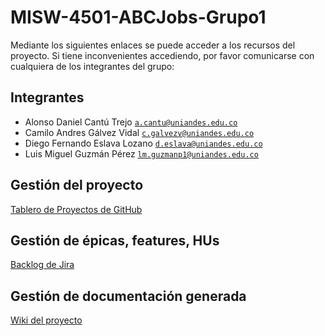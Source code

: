 # MISW-4501-ABCJobs-Grupo1

Mediante los siguientes enlaces se puede acceder a los recursos del proyecto. Si
tiene inconvenientes accediendo, por favor comunicarse con cualquiera de los
integrantes del grupo:

## Integrantes

* Alonso Daniel Cantú Trejo [`a.cantu@uniandes.edu.co`](a.cantu@uniandes.edu.co)
* Camilo Andres Gálvez
  Vidal [`c.galvezv@uniandes.edu.co`](c.galvezv@uniandes.edu.co)
* Diego Fernando Eslava
  Lozano [`d.eslava@uniandes.edu.co`](d.eslava@uniandes.edu.co)
* Luis Miguel Guzmán
  Pérez [`lm.guzmanp1@uniandes.edu.co`](lm.guzmanp1@uniandes.edu.co)

## Gestión del proyecto

[Tablero de Proyectos de GitHub](https://github.com/users/lmaero/projects/6)

## Gestión de épicas, features, HUs

[Backlog de Jira](https://misw4501-grupo1.atlassian.net/jira/software/projects/ABC/boards/1/backlog?epics=visible)

## Gestión de documentación generada

[Wiki del proyecto](https://github.com/lmaero/MISW-4501-ABCJobs-Grupo1/wiki)
